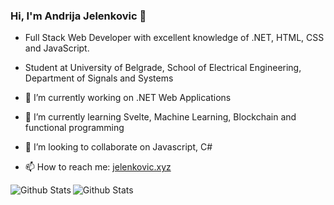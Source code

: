 ### Hi, I'm Andrija Jelenkovic 👋

- Full Stack Web Developer with excellent knowledge of .NET, HTML, CSS and JavaScript.
- Student at University of Belgrade, School of Electrical Engineering, Department of Signals and Systems

- 🔭 I’m currently working on .NET Web Applications
- 🌱 I’m currently learning Svelte, Machine Learning, Blockchain and functional programming
- 👯 I’m looking to collaborate on Javascript, C#
- 📫 How to reach me: [jelenkovic.xyz](https://jelenkovic.xyz/)


<img align="left" alt="Github Stats" src="https://github-readme-stats.vercel.app/api/top-langs?username=amdrija&count_private=true&&langs_count=8&layout=compact"/>

<img align="left" alt="Github Stats" src="https://github-readme-stats.vercel.app/api?username=amdrija&show_icons=true&hide_border=true&count_private=true"/>

